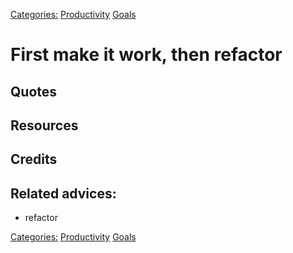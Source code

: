 [Categories:](../Categories/index.md) [Productivity](../Categories/Productivity.md) [Goals](../Categories/Goals.md)
# First make it work, then refactor

## Quotes

## Resources

## Credits

## Related advices:

- refactor

[Categories:](../Categories/index.md) [Productivity](../Categories/Productivity.md) [Goals](../Categories/Goals.md)